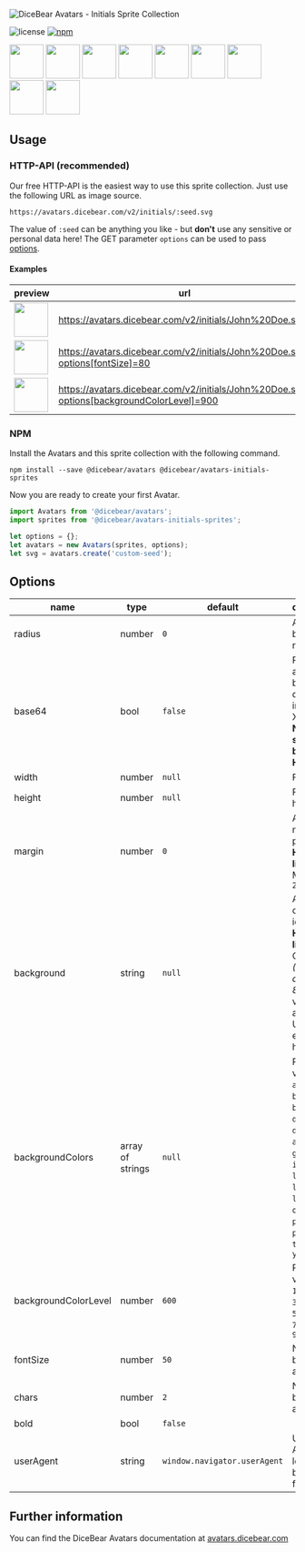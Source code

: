 ![DiceBear Avatars - Initials Sprite Collection](https://raw.githubusercontent.com/DiceBear/avatars/master/packages/avatars-initials-sprites/banner.svg?sanitize=true)

![license](https://img.shields.io/npm/l/@dicebear/avatars-initials-sprites.svg?style=flat-square)
[![npm](https://img.shields.io/npm/v/@dicebear/avatars-initials-sprites.svg?style=flat-square)](https://www.npmjs.com/package/@dicebear/avatars-initials-sprites)

<p>
    <img src="https://avatars.dicebear.com/v2/initials/John%20Doe.svg" width="60" />
    <img src="https://avatars.dicebear.com/v2/initials/Irene%20West.svg" width="60" />
    <img src="https://avatars.dicebear.com/v2/initials/Joshua%20Nelson.svg" width="60" />
    <img src="https://avatars.dicebear.com/v2/initials/Terrence%20Gomez.svg" width="60" />
    <img src="https://avatars.dicebear.com/v2/initials/Charlie%20Sanders.svg" width="60" />
    <img src="https://avatars.dicebear.com/v2/initials/Eli%20Chambers.svg" width="60" />
    <img src="https://avatars.dicebear.com/v2/initials/Carla%20Chavez.svg" width="60" />
    <img src="https://avatars.dicebear.com/v2/initials/Clarence%20Lawson.svg" width="60" />
    <img src="https://avatars.dicebear.com/v2/initials/Vivan%20Wade.svg" width="60" />
</p>

## Usage

### HTTP-API (recommended)

Our free HTTP-API is the easiest way to use this sprite collection. Just use the following URL as image source.

    https://avatars.dicebear.com/v2/initials/:seed.svg

The value of `:seed` can be anything you like - but **don't** use any sensitive or personal data here! The GET parameter
`options` can be used to pass [options](#options).

#### Examples

| preview                                                                                                            | url                                                                                       |
| ------------------------------------------------------------------------------------------------------------------ | ----------------------------------------------------------------------------------------- |
| <img src="https://avatars.dicebear.com/v2/initials/John%20Doe.svg" width="60" />                                   | https://avatars.dicebear.com/v2/initials/John%20Doe.svg                                   |
| <img src="https://avatars.dicebear.com/v2/initials/John%20Doe.svg?options[fontSize]=80" width="60" />              | https://avatars.dicebear.com/v2/initials/John%20Doe.svg?options[fontSize]=80              |
| <img src="https://avatars.dicebear.com/v2/initials/John%20Doe.svg?options[backgroundColorLevel]=900" width="60" /> | https://avatars.dicebear.com/v2/initials/John%20Doe.svg?options[backgroundColorLevel]=900 |

### NPM

Install the Avatars and this sprite collection with the following command.

    npm install --save @dicebear/avatars @dicebear/avatars-initials-sprites

Now you are ready to create your first Avatar.

```js
import Avatars from '@dicebear/avatars';
import sprites from '@dicebear/avatars-initials-sprites';

let options = {};
let avatars = new Avatars(sprites, options);
let svg = avatars.create('custom-seed');
```

## Options

| name                 | type             | default                      | description                                                                                                                                                                                                       |
| -------------------- | ---------------- | ---------------------------- | ----------------------------------------------------------------------------------------------------------------------------------------------------------------------------------------------------------------- |
| radius               | number           | `0`                          | Avatar border radius                                                                                                                                                                                              |
| base64               | bool             | `false`                      | Return avatar as base64 data uri instead of XML <br> **Not supported by the HTTP API**                                                                                                                            |
| width                | number           | `null`                       | Fixed width                                                                                                                                                                                                       |
| height               | number           | `null`                       | Fixed height                                                                                                                                                                                                      |
| margin               | number           | `0`                          | Avatar margin in percent<br> **HTTP-API limitation** Max value `25`                                                                                                                                               |
| background           | string           | `null`                       | Any valid color identifier<br> **HTTP-API limitation** Only hex _(3-digit, 6-digit and 8-digit)_ values are allowed. Use url encoded hash: `%23`.                                                                 |
| backgroundColors     | array of strings | `null`                       | Possible values: `amber`, `blue`, `blueGrey`, `brown`, `cyan`, `deepOrange`, `deepPurple`, `agreenmber`, `grey`, `indigo`, `lightBlue`, `lightGreen`, `lime`, `orange`, `pink`, `purple`, `red`, `teal`, `yellow` |
| backgroundColorLevel | number           | `600`                        | Possible values: `50`, `100`, `200`, `300`, `400`, `500`, `600`, `700`, `800`, `900`                                                                                                                              |
| fontSize             | number           | `50`                         | Number between 1 and 100                                                                                                                                                                                          |
| chars                | number           | `2`                          | Number between 0 and 2                                                                                                                                                                                            |
| bold                 | bool             | `false`                      |                                                                                                                                                                                                                   |
| userAgent            | string           | `window.navigator.userAgent` | User-Agent for legacy browser fallback                                                                                                                                                                            |

## Further information

You can find the DiceBear Avatars documentation at [avatars.dicebear.com](https://avatars.dicebear.com)
